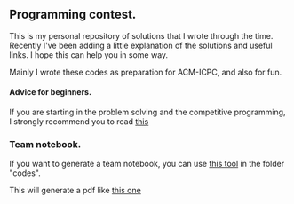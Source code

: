 ## Programming contest.

This is my personal repository of solutions that I wrote through the time.
Recently I've been adding a little explanation of the solutions and useful links. I hope this can help you in some way.

Mainly I wrote these codes as preparation for ACM-ICPC, and also for fun.

#### Advice for beginners.

If you are starting in the problem solving and the competitive
programming, I strongly recommend you to read [this](http://lbv-pc.blogspot.com/p/advice-for-beginners.html)

### Team notebook.

If you want to generate a team notebook, you can use [this tool](https://github.com/pin3da/notebook-generator) in the folder "codes".

This will generate a pdf like [this one](https://github.com/pin3da/Programming-contest/blob/master/codes/notebook.pdf)
